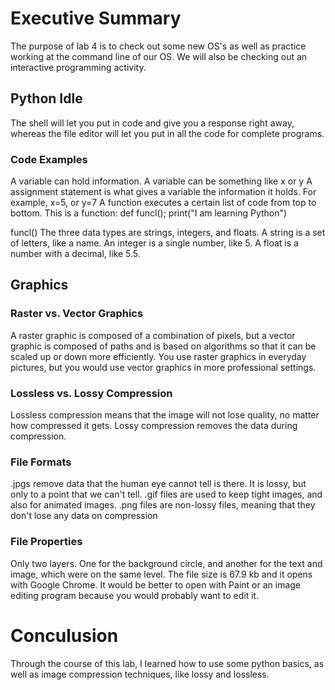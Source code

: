 # Executive Summary
The purpose of lab 4 is to check out some new OS's as well as practice working at the command line of our OS. We will also be checking out an interactive programming activity.
## Python Idle
The shell will let you put in code and give you a response right away, whereas the file editor will let you put in all the code for complete programs.
### Code Examples
A variable can hold information. A variable can be something like x or y
A assignment statement is what gives a variable the information it holds. For example, x=5, or y=7
A function executes a certain list of code from top to bottom. 
This is a function:
def funcl();
  print("I am learning Python")

funcl()
The three data types are strings, integers, and floats. A string is a set of letters, like a name. An integer is a single number, like 5. A float is a number with a decimal, like 5.5.
## Graphics
### Raster vs. Vector Graphics
A raster graphic is composed of a combination of pixels, but a vector graphic is composed of paths and is based on algorithms so that it can be scaled up or down more efficiently. You use raster graphics in everyday pictures, but you would use vector graphics in more professional settings.
### Lossless vs. Lossy Compression
Lossless compression means that the image will not lose quality, no matter how compressed it gets. Lossy compression removes the data during compression.
### File Formats
.jpgs remove data that the human eye cannot tell is there. It is lossy, but only to a point that we can't tell. .gif files are used to keep tight images, and also for animated images. .png files are non-lossy files, meaning that they don't lose any data on compression
### File Properties
Only two layers. One for the background circle, and another for the text and image, which were on the same level.
The file size is 67.9 kb and it opens with Google Chrome. It would be better to open with Paint or an image editing program because you would probably want to edit it.

# Conculusion
Through the course of this lab, I learned how to use some python basics, as well as image compression techniques, like lossy and lossless.
